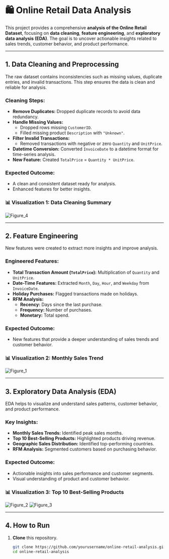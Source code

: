 # 🛍️ Online Retail Data Analysis

This project provides a comprehensive **analysis of the Online Retail Dataset**, focusing on **data cleaning**, **feature engineering**, and **exploratory data analysis (EDA)**. The goal is to uncover actionable insights related to sales trends, customer behavior, and product performance.

---

## 1. Data Cleaning and Preprocessing

The raw dataset contains inconsistencies such as missing values, duplicate entries, and invalid transactions. This step ensures the data is clean and reliable for analysis.

### Cleaning Steps:
- **Remove Duplicates:** Dropped duplicate records to avoid data redundancy.  
- **Handle Missing Values:**  
  - Dropped rows missing `CustomerID`.  
  - Filled missing product `Description` with `"Unknown"`.  
- **Filter Invalid Transactions:**  
  - Removed transactions with negative or zero `Quantity` and `UnitPrice`.  
- **Datetime Conversion:** Converted `InvoiceDate` to a datetime format for time-series analysis.  
- **New Feature:** Created `TotalPrice` = `Quantity * UnitPrice`.  

### Expected Outcome:
- A clean and consistent dataset ready for analysis.  
- Enhanced features for better insights.

### 📊 **Visualization 1:** Data Cleaning Summary  
![Figure_4](https://github.com/user-attachments/assets/869df959-de12-4f3e-b2db-3f40da5b4dd3)

---

## 2. Feature Engineering

New features were created to extract more insights and improve analysis.

### Engineered Features:
- **Total Transaction Amount (`TotalPrice`):** Multiplication of `Quantity` and `UnitPrice`.  
- **Date-Time Features:** Extracted `Month`, `Day`, `Hour`, and `Weekday` from `InvoiceDate`.  
- **Holiday Purchases:** Flagged transactions made on holidays.  
- **RFM Analysis:**  
  - **Recency:** Days since the last purchase.  
  - **Frequency:** Number of purchases.  
  - **Monetary:** Total spend.  

### Expected Outcome:
- New features that provide a deeper understanding of sales trends and customer behavior.

### 📊 **Visualization 2:** Monthly Sales Trend  
![Figure_1](https://github.com/user-attachments/assets/acea709e-e09e-43c0-8b47-cd8e0a093a9e)

---

## 3. Exploratory Data Analysis (EDA)

EDA helps to visualize and understand sales patterns, customer behavior, and product performance.

### Key Insights:
- **Monthly Sales Trends:** Identified peak sales months.  
- **Top 10 Best-Selling Products:** Highlighted products driving revenue.  
- **Geographic Sales Distribution:** Identified top-performing countries.  
- **RFM Analysis:** Segmented customers based on purchasing behavior.  

### Expected Outcome:
- Actionable insights into sales performance and customer segments.  
- Visual understanding of product and customer behavior.

### 📊 **Visualization 3:** Top 10 Best-Selling Products  
![Figure_2](https://github.com/user-attachments/assets/12adc2ab-74dd-4e90-b0ca-c2e5a38bdb2f)
![Figure_3](https://github.com/user-attachments/assets/49446a8a-1039-4df7-8e3d-a24b34aac0c3)


---

## 4. How to Run

1. **Clone** this repository.

   ```bash
   git clone https://github.com/yourusername/online-retail-analysis.git
   cd online-retail-analysis
